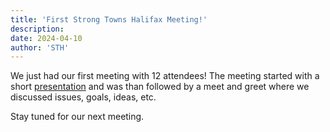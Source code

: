 ```yaml
---
title: 'First Strong Towns Halifax Meeting!'
description: 
date: 2024-04-10
author: 'STH'
---
```


We just had our first meeting with 12 attendees! The meeting started with a short [presentation]() and was than followed by a meet and greet where we discussed issues, goals, ideas, etc. 

Stay tuned for our next meeting.